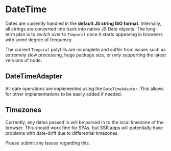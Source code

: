 # DateTime

Dates are currently handled in the **default JS string ISO format**. Internally, all strings are converted into back into native JS Date objects. The long-term plan
is to switch over to `Temporal` once it starts appearing in browsers with some degree of frequency.

The current `Temporal` polyfills are incomplete and suffer from issues such as extremely slow processing, huge package size, or only supporting the latest versions of node.

## DateTimeAdapter

All date operations are implemented using the `DateTimeAdapter`. This allows for other implementations to be easily added if needed.

## Timezones

Currently, any dates passed in will be parsed in to the local timezone of the browser.
This should work fine for SPAs, but SSR apps will potentially have problems with date-drift due to differential timezones.

Please submit any issues regarding this.
